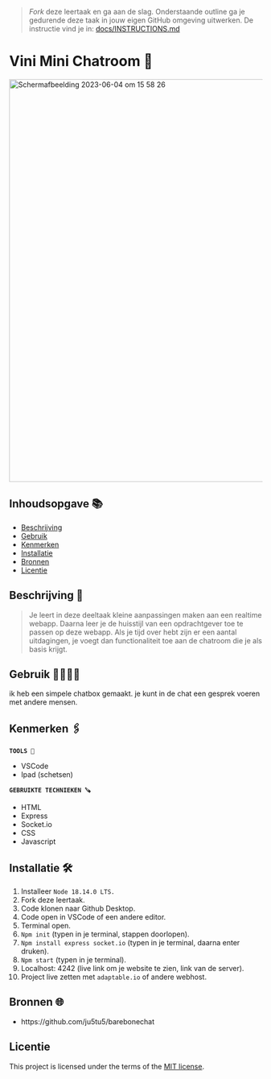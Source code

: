 > _Fork_ deze leertaak en ga aan de slag. Onderstaande outline ga je gedurende deze taak in jouw eigen GitHub omgeving uitwerken. De instructie vind je in: [docs/INSTRUCTIONS.md](docs/INSTRUCTIONS.md)

# Vini Mini Chatroom 🥚

<img width="800" alt="Scherm­afbeelding 2023-06-04 om 15 58 26" src="https://github.com/Nazneen05x/Vini-Mini-chatroom/assets/112861261/3ed39423-6f52-41a0-8c6c-90f676c4afb6">


## Inhoudsopgave 📚

- [Beschrijving](#beschrijving)
- [Gebruik](#gebruik)
- [Kenmerken](#kenmerken)
- [Installatie](#installatie)
- [Bronnen](#bronnen)
- [Licentie](#licentie)

## Beschrijving 📃

> Je leert in deze deeltaak kleine aanpassingen maken aan een realtime webapp. Daarna leer je de huisstijl van een opdrachtgever toe te passen op deze webapp. Als je tijd over hebt zijn er een aantal uitdagingen, je voegt dan functionaliteit toe aan de chatroom die je als basis krijgt.

## Gebruik 👨‍👩‍👧‍👦

ik heb een simpele chatbox gemaakt. je kunt in de chat een gesprek voeren met andere mensen. 

## Kenmerken 🖇️

<strong>`TOOLS 🧰`</strong>
<ul>
<li>VSCode</li>
<li>Ipad (schetsen)</li>
</ul>

<strong>`GEBRUIKTE TECHNIEKEN 🪚`</strong>
<ul>
<li>HTML</li>
 <li>Express</li>
 <li>Socket.io</li>
<li>CSS</li>
<li>Javascript</li>
</ul>

## Installatie 🛠️

1. Installeer `Node 18.14.0 LTS.`
2. Fork deze leertaak.
3. Code klonen naar Github Desktop.
4. Code open in VSCode of een andere editor.
5. Terminal open.
4. `Npm init` (typen in je terminal, stappen doorlopen).
6. `Npm install express socket.io` (typen in je terminal, daarna enter druken).
7. `Npm start` (typen in je terminal).
8. Localhost: 4242 (live link om je website te zien, link van de server).
9. Project live zetten met `adaptable.io` of andere webhost.

## Bronnen 🌐

<ul>
  <li>https://github.com/ju5tu5/barebonechat</li>
</ul>

## Licentie

This project is licensed under the terms of the [MIT license](./LICENSE).
